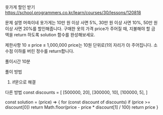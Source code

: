 옷가게 할인 받기
https://school.programmers.co.kr/learn/courses/30/lessons/120818

문제 설명
머쓱이네 옷가게는 10만 원 이상 사면 5%, 30만 원 이상 사면 10%, 50만 원 이상 사면 20%를 할인해줍니다.
구매한 옷의 가격 price가 주어질 때, 지불해야 할 금액을 return 하도록 solution 함수를 완성해보세요.

제한사항
10 ≤ price ≤ 1,000,000
price는 10원 단위로(1의 자리가 0) 주어집니다.
소수점 이하를 버린 정수를 return합니다.

풀이시간
10분

풀이 방법

1. if문으로 해결

다른 방법
const discounts = [
[500000, 20],
[300000, 10],
[100000, 5],
]

const solution = (price) => {
for (const discount of discounts)
if (price >= discount[0])
return Math.floor(price - price \* discount[1] / 100)
return price
}
